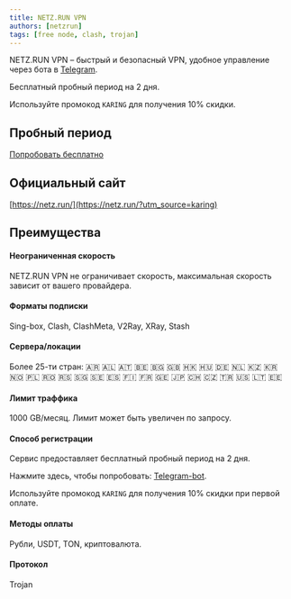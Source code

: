 ```yaml
---
title: NETZ.RUN VPN
authors: [netzrun]
tags: [free node, clash, trojan]
---
```


NETZ.RUN VPN – быстрый и безопасный VPN, удобное управление через бота в [Telegram](https://1.x31415926.top/redir?i=3ec&trace_id=923366e25c1d69c41).

Бесплатный пробный период на 2 дня.

Используйте промокод `KARING` для получения 10% скидки.

## Пробный период

<a href="https://1.x31415926.top/redir?i=3ec&trace_id=923366e25c1d69c41" class="ntz-button">Попробовать бесплатно</a>

## Официальный сайт

[https://netz.run/](https://netz.run/?utm_source=karing)

## Преимущества

#### Неограниченная скорость

NETZ.RUN VPN не ограничивает скорость, максимальная скорость зависит от вашего провайдера.

#### Форматы подписки

Sing-box, Clash, ClashMeta, V2Ray, XRay, Stash

#### Сервера/локации

Более 25-ти стран: 🇦🇷 🇦🇱 🇦🇹 🇧🇪 🇧🇬 🇬🇧 🇭🇰 🇭🇺 🇩🇪 🇳🇱 🇰🇿 🇰🇷 🇳🇴 🇵🇱 🇷🇴 🇷🇸 🇸🇬 🇸🇪 🇪🇸 🇫🇮 🇫🇷 🇬🇪 🇯🇵 🇨🇭 🇨🇿 🇹🇷 🇺🇸 🇱🇹 🇪🇪

#### Лимит траффика

1000 GB/месяц. Лимит может быть увеличен по запросу.

#### Способ регистрации

Сервис предоставляет бесплатный пробный период на 2 дня.

Нажмите здесь, чтобы попробовать: [Telegram-bot](https://1.x31415926.top/redir?i=3ec&trace_id=923366e25c1d69c41).

Используйте промокод `KARING` для получения 10% скидки при первой оплате.

#### Методы оплаты

Рубли, USDT, TON, криптовалюта.

#### Протокол

Trojan
